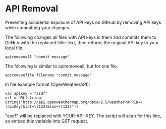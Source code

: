 # API Removal
Preventing accidental exposure of API keys on GitHub by removing API keys while committing your changes. 

The following changes all files with API keys in them and commits them to GitHub with the replaced <YOUR-API-KEY> filler text, then returns the original API key to your local file. 
```
apiremoveall "commit message"
```

The following is similar to apiremoveall, but for one file. 
```
apiremovefile filename "commit message"
```

In file example format (OpenWeatherAPI): 
```
var apiKey = "asdf" 
url = URL(string: String("http://api.openweathermap.org/data/2.5/weather?APPID=\(apiKey)&lat=\(123)&lon=\(123)"))
```
"asdf" will be replaced with YOUR-API-KEY. The script will scan for this line, so embed this variable into GET request. 
